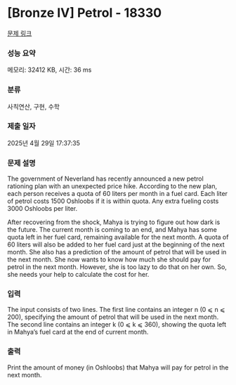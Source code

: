 # [Bronze IV] Petrol - 18330 

[문제 링크](https://www.acmicpc.net/problem/18330) 

### 성능 요약

메모리: 32412 KB, 시간: 36 ms

### 분류

사칙연산, 구현, 수학

### 제출 일자

2025년 4월 29일 17:37:35

### 문제 설명

<p>The government of Neverland has recently announced a new petrol rationing plan with an unexpected price hike. According to the new plan, each person receives a quota of 60 liters per month in a fuel card. Each liter of petrol costs 1500 Oshloobs if it is within quota. Any extra fueling costs 3000 Oshloobs per liter.</p>

<p>After recovering from the shock, Mahya is trying to figure out how dark is the future. The current month is coming to an end, and Mahya has some quota left in her fuel card, remaining available for the next month. A quota of 60 liters will also be added to her fuel card just at the beginning of the next month. She also has a prediction of the amount of petrol that will be used in the next month. She now wants to know how much she should pay for petrol in the next month. However, she is too lazy to do that on her own. So, she needs your help to calculate the cost for her. </p>

### 입력 

 <p>The input consists of two lines. The first line contains an integer n (0 ⩽ n ⩽ 200), specifying the amount of petrol that will be used in the next month. The second line contains an integer k (0 ⩽ k ⩽ 360), showing the quota left in Mahya’s fuel card at the end of current month.</p>

### 출력 

 <p>Print the amount of money (in Oshloobs) that Mahya will pay for petrol in the next month.</p>

